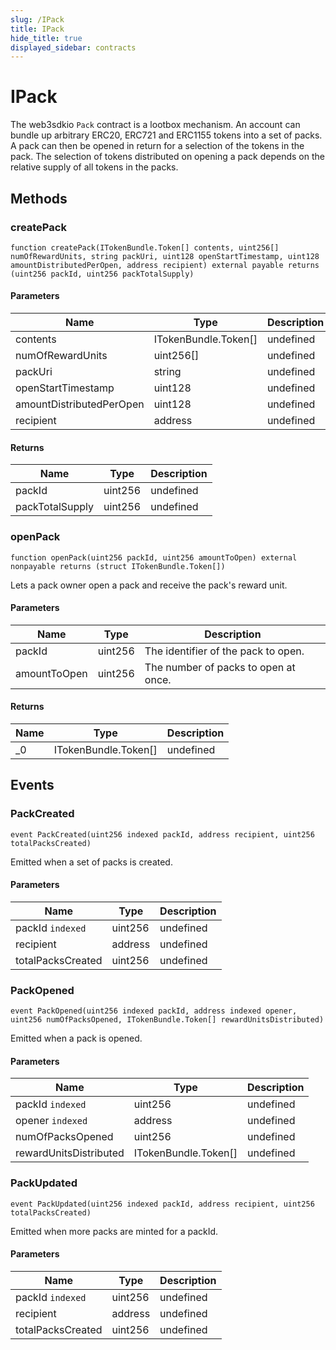 ```yaml
---
slug: /IPack
title: IPack
hide_title: true
displayed_sidebar: contracts
---
```


# IPack

The web3sdkio `Pack` contract is a lootbox mechanism. An account can bundle up arbitrary ERC20, ERC721 and ERC1155 tokens into a set of packs. A pack can then be opened in return for a selection of the tokens in the pack. The selection of tokens distributed on opening a pack depends on the relative supply of all tokens in the packs.

## Methods

### createPack

```solidity
function createPack(ITokenBundle.Token[] contents, uint256[] numOfRewardUnits, string packUri, uint128 openStartTimestamp, uint128 amountDistributedPerOpen, address recipient) external payable returns (uint256 packId, uint256 packTotalSupply)
```

#### Parameters

| Name                     | Type                 | Description |
| ------------------------ | -------------------- | ----------- |
| contents                 | ITokenBundle.Token[] | undefined   |
| numOfRewardUnits         | uint256[]            | undefined   |
| packUri                  | string               | undefined   |
| openStartTimestamp       | uint128              | undefined   |
| amountDistributedPerOpen | uint128              | undefined   |
| recipient                | address              | undefined   |

#### Returns

| Name            | Type    | Description |
| --------------- | ------- | ----------- |
| packId          | uint256 | undefined   |
| packTotalSupply | uint256 | undefined   |

### openPack

```solidity
function openPack(uint256 packId, uint256 amountToOpen) external nonpayable returns (struct ITokenBundle.Token[])
```

Lets a pack owner open a pack and receive the pack&#39;s reward unit.

#### Parameters

| Name         | Type    | Description                          |
| ------------ | ------- | ------------------------------------ |
| packId       | uint256 | The identifier of the pack to open.  |
| amountToOpen | uint256 | The number of packs to open at once. |

#### Returns

| Name | Type                 | Description |
| ---- | -------------------- | ----------- |
| \_0  | ITokenBundle.Token[] | undefined   |

## Events

### PackCreated

```solidity
event PackCreated(uint256 indexed packId, address recipient, uint256 totalPacksCreated)
```

Emitted when a set of packs is created.

#### Parameters

| Name              | Type    | Description |
| ----------------- | ------- | ----------- |
| packId `indexed`  | uint256 | undefined   |
| recipient         | address | undefined   |
| totalPacksCreated | uint256 | undefined   |

### PackOpened

```solidity
event PackOpened(uint256 indexed packId, address indexed opener, uint256 numOfPacksOpened, ITokenBundle.Token[] rewardUnitsDistributed)
```

Emitted when a pack is opened.

#### Parameters

| Name                   | Type                 | Description |
| ---------------------- | -------------------- | ----------- |
| packId `indexed`       | uint256              | undefined   |
| opener `indexed`       | address              | undefined   |
| numOfPacksOpened       | uint256              | undefined   |
| rewardUnitsDistributed | ITokenBundle.Token[] | undefined   |

### PackUpdated

```solidity
event PackUpdated(uint256 indexed packId, address recipient, uint256 totalPacksCreated)
```

Emitted when more packs are minted for a packId.

#### Parameters

| Name              | Type    | Description |
| ----------------- | ------- | ----------- |
| packId `indexed`  | uint256 | undefined   |
| recipient         | address | undefined   |
| totalPacksCreated | uint256 | undefined   |
